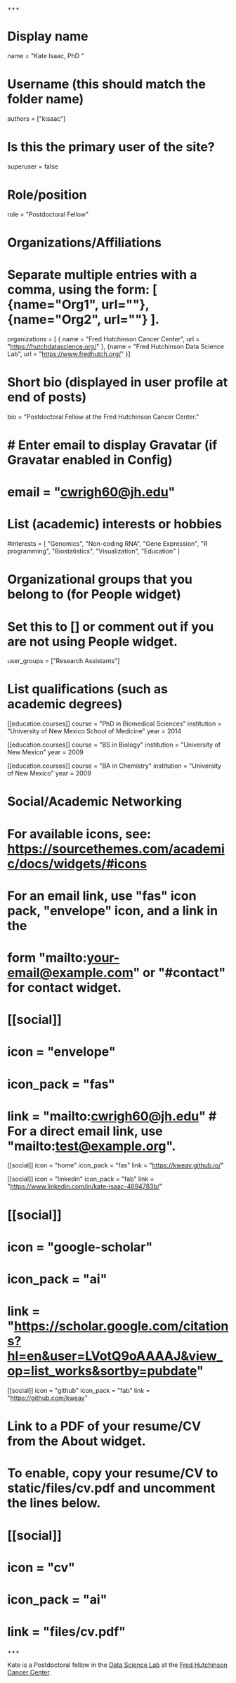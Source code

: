 +++
# Display name
name = "Kate Isaac, PhD "

# Username (this should match the folder name)
authors = ["kisaac"]

# Is this the primary user of the site?
superuser = false

# Role/position
role = "Postdoctoral Fellow"

# Organizations/Affiliations
#    Separate multiple entries with a comma, using the form: [ {name="Org1", url=""}, {name="Org2", url=""} ].
organizations = [ { name = "Fred Hutchinson Cancer Center", url =  "https://hutchdatascience.org/" }, {name = "Fred Hutchinson Data Science Lab", url = "https://www.fredhutch.org/" }]

# Short bio (displayed in user profile at end of posts)
bio = "Postdoctoral Fellow at the Fred Hutchinson Cancer Center."

# # Enter email to display Gravatar (if Gravatar enabled in Config)
# email = "cwrigh60@jh.edu"

# List (academic) interests or hobbies
#interests = [ "Genomics", "Non-coding RNA", "Gene Expression", "R programming", "Biostatistics", "Visualization", "Education" ]

# Organizational groups that you belong to (for People widget)
# Set this to [] or comment out if you are not using People widget.
user_groups = ["Research Assistants"]

# List qualifications (such as academic degrees)
 
[[education.courses]]
 course = "PhD in Biomedical Sciences"
 institution = "University of New Mexico School of Medicine"
 year = 2014

[[education.courses]]
  course = "BS in Biology"
  institution = "University of New Mexico"
  year = 2009
  
[[education.courses]]
  course = "BA in Chemistry"
  institution = "University of New Mexico"
  year = 2009

# Social/Academic Networking
# For available icons, see: https://sourcethemes.com/academic/docs/widgets/#icons
# For an email link, use "fas" icon pack, "envelope" icon, and a link in the
# form "mailto:your-email@example.com" or "#contact" for contact widget.
# [[social]]
#   icon = "envelope"
#   icon_pack = "fas"
#   link = "mailto:cwrigh60@jh.edu" # For a direct email link, use "mailto:test@example.org".
  
[[social]]
  icon = "home"
  icon_pack = "fas"
  link = "https://kweav.github.io/"

[[social]]
  icon = "linkedin"
  icon_pack = "fab"
  link = "https://www.linkedin.com/in/kate-isaac-4694783b/"

# [[social]]
#   icon = "google-scholar"
#   icon_pack = "ai"
#   link = "https://scholar.google.com/citations?hl=en&user=LVotQ9oAAAAJ&view_op=list_works&sortby=pubdate"

[[social]]
  icon = "github"
  icon_pack = "fab"
  link = "https://github.com/kweav"

# Link to a PDF of your resume/CV from the About widget.
# To enable, copy your resume/CV to static/files/cv.pdf and uncomment the lines below.
# [[social]]
# icon = "cv"
# icon_pack = "ai"
# link = "files/cv.pdf"

+++

Kate is a Postdoctoral fellow in the [Data Science Lab](https://hutchdatascience.org/ourteam/)
at the [Fred Hutchinson Cancer Center](https://www.fredhutch.org/).
